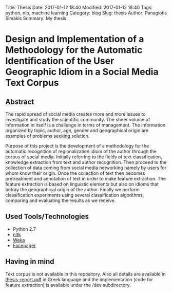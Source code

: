 Title: Thesis
Date: 2017-01-12 18:40
Modified: 2017-01-12 18:40
Tags: python, nlp, machine learning
Category: blog
Slug: thesis
Author: Panagiotis Simakis
Summary: My thesis

# Design and Implementation of a Methodology for the Automatic Identification of the User Geographic Idiom in a Social Media Text Corpus

## Abstract
The rapid spread of social media creates more and more issues to investigate and study the scientific community. The sheer volume of information in itself is a challenge in terms of management. The information organized by topic, author, age, gender and geographical origin are examples of problems seeking solution.

Purpose of this project is the development of a methodology for the automatic recognition of regionalization idiom of the author through the corpus of social media. Initially referring to the fields of text classification, knowledge extraction from text and author recognition. Then proceed to the collection of data coming from social media networking namely by users for whom know their origin. Once the collection of text then becomes pretreatment and annotation of text in order to make feature extraction. The feature extraction is based on linguistic elements but also on idioms that betray the geographical origin of the author. Finally we perform classification experiments using several classification algorithms, comparing and evaluating the results as we receive.

## Used Tools/Technologies

 - Python 2.7
 - [nltk](https://ntlk.org/)
 - [Weka](http://www.cs.waikato.ac.nz/ml/weka/)
 - [Facepager](https://github.com/strohne/Facepager)

## Having in mind
Text corpus is not available in this repository. Also all details are available in [thesis-report.pdf](https://github.com/sp1thas/Automatic-Identification-of-the-User-Geographic-Idiom/blob/master/thesis-report.pdf) in Greek language and the implementation (code for feature extraction) is available under the /dev subdirectory.
